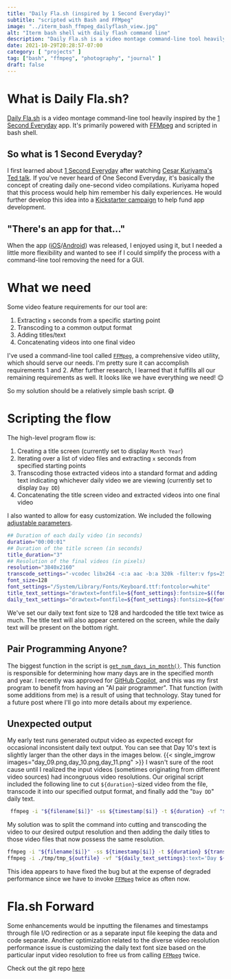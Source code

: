 ```yaml
---
title: "Daily Fla.sh (inspired by 1 Second Everyday)"
subtitle: "scripted with Bash and FFMpeg"
image: "../iterm_bash_ffmpeg_dailyflash_view.jpg"
alt: "Iterm bash shell with daily flash command line"
description: "Daily Fla.sh is a video montage command-line tool heavily inspired by the 1 Second Everyday app. It's primarily powered with FFMpeg and scripted in bash shell"
date: 2021-10-29T20:28:57-07:00
category: [ "projects" ]
tag: ["bash", "ffmpeg", "photography", "journal" ]
draft: false
---
```

# What is Daily Fla.sh?
[Daily Fla.sh][flash.link] is a video montage command-line tool heavily inspired by the [1 Second Everyday][one_second.link] app. It's primarily powered with [FFMpeg][ffmpeg.link] and scripted in bash shell.

## So what is 1 Second Everyday?
I first learned about [1 Second Everyday][one_second.link] after watching [Cesar Kuriyama's Ted talk][ted.link]. If you've never heard of One Second Everyday, it's basically the concept of creating daily one-second video compilations. Kuriyama hoped that this process would help him remember his daily experiences. He would further develop this idea into a [Kickstarter campaign][kick.link] to help fund app development.

[flash.link]: https://gitlab.com/a1s0/dailyfla.sh
[one_second.link]: https://en.wikipedia.org/wiki/1_Second_Everyday
[ted.link]: https://www.ted.com/talks/cesar_kuriyama_one_second_every_day
[kick.link]: https://www.kickstarter.com/projects/cesarkuriyama/1-second-everyday-app

## "There's an app for that..."
When the app ([iOS][ios_app.link]/[Android][and_app.link]) was released, I enjoyed using it, but I needed a little more flexibility and wanted to see if I could simplify the process with a command-line tool removing the need for a GUI.

[ios_app.link]: https://itunes.apple.com/us/app/1-second-everyday/id587823548
[and_app.link]: https://play.google.com/store/apps/details?id=co.onese.android

# What we need

Some video feature requirements for our tool are:
1) Extracting `x` seconds from a specific starting point
2) Transcoding to a common output format
3) Adding titles/text
4) Concatenating videos into one final video

I've used a command-line tool called [`FFMpeg`][ffmpeg.link], a comprehensive video utility, which should serve our needs. I'm pretty sure it can accomplish requirements 1 and 2. After further research, I learned that it fulfills all our remaining requirements as well. It looks like we have everything we need! :relieved:

So my solution should be a relatively simple bash script. :sweat_smile:

# Scripting the flow

The high-level program flow is:
1) Creating a title screen (currently set to display `Month Year`)
2) Iterating over a list of video files and extracting `x` seconds from specified starting points
3) Transcoding those extracted videos into a standard format and adding text indicating whichever daily video we are viewing (currently set to display `Day DD`)
4) Concatenating the title screen video and extracted videos into one final video

I also wanted to allow for easy customization. We included the following [adjustable parameters][adjustparam.link].

```bash
## Duration of each daily video (in seconds)
duration="00:00:01"
## Duration of the title screen (in seconds)
title_duration="3"
## Resolution of the final videos (in pixels)
resolution="3840x2160"
transcode_settings="-vcodec libx264 -c:a aac -b:a 320k -filter:v fps=25 -s ${resolution}"
font_size=128
font_settings="/System/Library/Fonts/Keyboard.ttf:fontcolor=white"
title_text_settings="drawtext=fontfile=${font_settings}:fontsize=$((font_size*2)):x=(w-text_w)/2:y=(h-text_h)/2"
daily_text_settings="drawtext=fontfile=${font_settings}:fontsize=${font_size}:box=1:boxcolor=black@0.5:boxborderw=5:x=(w*3/4):y=(h*3/4)"
```
We've set our daily text font size to 128 and hardcoded the title text twice as much.  The title text will also appear centered on the screen, while the daily text will be present on the bottom right.

[adjustparam.link]: https://gitlab.com/a1s0/dailyfla.sh/-/blob/master/dailyfla.sh#L3

## Pair Programming Anyone?
The biggest function in the script is [`get_num_days_in_month()`][func.link].  This function is responsible for determining how many days are in the specified month and year. I recently was approved for [GitHub Copilot][copilot.link], and this was my first program to benefit from having an "AI pair programmer". That function (with some additions from me) is a result of using that technology.  Stay tuned for a future post where I'll go into more details about my experience.

[func.link]: https://gitlab.com/a1s0/dailyfla.sh/-/blob/master/dailyfla.sh#L83
[copilot.link]: https://copilot.github.com

## Unexpected output
My early test runs generated output video as expected except for occasional inconsistent daily text output.  You can see that Day 10's text is slightly larger than the other days in the images below.
{{< single_imgrow images="day_09.png,day_10.png,day_11.png" >}}
I wasn't sure of the root cause until I realized the input videos (sometimes originating from different video sources) had incongruous video resolutions.  Our original script included the following line to cut `${duration}`-sized video from the file, transcode it into our specified output format, and finally add the "`Day DD`" daily text.

```bash
 ffmpeg -i "${filename[$i]}" -ss ${timestamp[$i]} -t ${duration} -vf "${daily_text_settings}:text='Day ${day_str}'" ${transcode_settings} ./tmp/${outfile} &> /dev/null
```
My solution was to split the command into cutting and transcoding the video to our desired output resolution and then adding the daily titles to those video files that now possess the same resolution.
```bash
ffmpeg -i "${filename[$i]}" -ss ${timestamp[$i]} -t ${duration} ${transcode_settings} ./tmp/tmp_${outfile}
ffmpeg -i ./tmp/tmp_${outfile} -vf "${daily_text_settings}:text='Day ${day_str}'" ./tmp/${outfile}
```
This idea appears to have fixed the bug but at the expense of degraded performance since we have to invoke [`FFMpeg`][ffmpeg.link] twice as often now.

# Fla.sh Forward
Some enhancements would be inputting the filenames and timestamps through file I/O redirection or as a separate input file keeping the data and code separate.  Another optimization related to the diverse video resolution performance issue is customizing the daily text font size based on the particular input video resolution to free us from calling [`FFMpeg`][ffmpeg.link] twice.

Check out the git repo [here](https://gitlab.com/a1s0/dailyfla.sh)

[ffmpeg.link]: https://www.ffmpeg.org